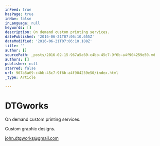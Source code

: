 ```yaml
---
inFeed: true
hasPage: true
inNav: false
inLanguage: null
keywords: []
description: On demand custom printing services.
datePublished: '2016-06-21T07:06:10.655Z'
dateModified: '2016-06-21T07:06:10.188Z'
title: ''
author: []
sourcePath: _posts/2016-02-15-967a5a69-c4bb-45c7-9f6b-a4f904259e50.md
authors: []
publisher: null
starred: false
url: 967a5a69-c4bb-45c7-9f6b-a4f904259e50/index.html
_type: Article

---
```

# 

# 

# DTGworks

On demand custom printing services.

Custom graphic designs.

john.dtgworks@gmail.com
